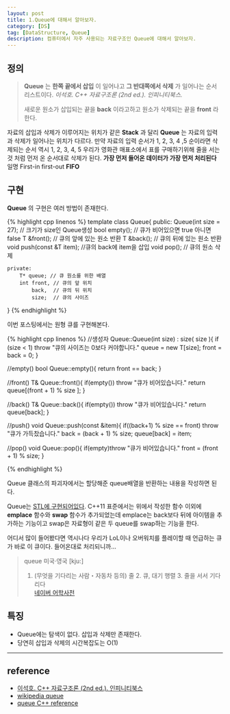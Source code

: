 ```yaml
---
layout: post
title: 1.Queue에 대해서 알아보자.
category: [DS]
tag: [DataStructure, Queue]
description: 컴퓨터에서 자주 사용되는 자료구조인 Queue에 대해서 알아보자.
---
```


## 정의  
> **Queue** 는 **한쪽 끝에서 삽입** 이 일어나고 **그 반대쪽에서 삭제** 가 일어나는 순서 리스트이다.
> *이석호. C++ 자료구조론 (2nd ed.). 인피니티북스.*  
>
> 새로운 원소가 삽입되는 끝을 **back** 이라고하고 원소가 삭제되는 끝을 **front** 라 한다.

자료의 삽입과 삭제가 이루어지는 위치가 같은 **Stack** 과 달리 **Queue** 는 자료의 입력과 삭제가 일어나는 위치가 다르다. 만약 자료의 입력 순서가 1, 2, 3, 4 ,5 순이라면 삭제되는 순서 역시 1, 2, 3, 4, 5 우리가 영화관 매표소에서 표를 구매하기위해 줄을 서는 것 처럼 먼저 온 순서대로 삭제가 된다. **가장 먼저 들어온 데이터가 가장 먼저 처리된다** 일명 First-in first-out **FIFO**

## 구현  
**Queue** 의 구현은 여러 방법이 존재한다.

{% highlight cpp linenos %}
template <class T>
class Queue{
	public:
		Queue(int size = 27); // 크기가 size인 Queue생성
		bool empty(); // 큐가 비어있으면 true 아니면 false
		T &front(); // 큐의 앞에 있는 원소 반환
		T &back(); // 큐의 뒤에 있는 원소 반환
		void push(const &T item); //큐의 back에 item을 삽입
		void pop(); // 큐의 원소 삭제

	private:
		T* queue; // 큐 원소를 위한 배열
		int front, // 큐의 앞 위치
			back,  // 큐의 뒤 위치
			size;  // 큐의 사이즈
}
{% endhighlight %}

이번 포스팅에서는 원형 큐를 구현해본다.

{% highlight cpp linenos %}
//생성자
Queue<T>::Queue(int size) : size( size ){
	if (size < 1) throw "큐의 사이즈는 0보다 커야합니다."
	queue = new T[size];
	front = back = 0;
}

//empty()
bool Queue<T>::empty(){ return front == back; }

//front()
T& Queue<T>::front(){
	if(empty()) throw "큐가 비어있습니다."
	return queue[(front + 1) % size ];
}

//back()
T& Queue<T>::back(){
	if(empty()) throw "큐가 비어있습니다."
	return queue[back];
}

//push()
void Queue<T>::push(const &item){
	if((back+1) % size == front) throw "큐가 가득찼습니다."
	back = (back + 1) % size;
	queue[back] = item;

 //pop()
 void Queue<T>::pop(){
	 if(empty)throw "큐가 비어있습니다."
	 front = (front + 1) % size;
 }

{% endhighlight %}


Queue 클래스의 파괴자에서는 할당해준 queue배열을 반환하는 내용을 작성하면 된다.

Queue는 [STL에 구현되어있다](http://www.cplusplus.com/reference/queue/queue/). C++11 표준에서는 위에서 작성한 함수 이외에 **emplace** 함수와 **swap** 함수가 추가되었는데 emplace는 back보다 뒤에 아이템을 추가하는 기능이고 swap은 자료형이 같은 두 queue를 swap하는 기능을 한다.

어디서 많이 들어봤다면 <delete>역시나다</delete> 우리가 LoL이나 오버워치를 플레이할 때 언급하는 큐가 바로 이 큐이다. 들어온대로 처리되니까...

>queue 미국·영국 [kju:]  
> 1. (무엇을 기다리는 사람・자동차 등의) 줄   2. 큐, 대기 행렬   3. 줄을 서서 기다리다  
> [네이버 어학사전](http://endic.naver.com/enkrEntry.nhn?sLn=kr&entryId=02265fc67dac436e9e1f704ad898378e)

## 특징  
- Queue에는 탐색이 없다. 삽입과 삭제만 존재한다.
- 당연히 삽입과 삭제의 시간복잡도는 O(1)

---

## reference
- [이석호. C++ 자료구조론 (2nd ed.). 인피니티북스](http://www.yes24.com/24/goods/2656393)
- [wikipedia queue](https://en.wikipedia.org/wiki/Queue_(abstract_data_type))
- [queue C++ reference](http://www.cplusplus.com/reference/queue/queue)
